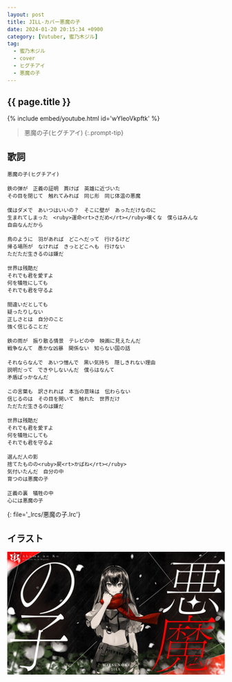 ```yaml
---
layout: post
title: JILL-カバー悪魔の子
date: 2024-01-20 20:15:34 +0900
category: [Vutuber, 蜜乃木ジル]
tag: 
  - 蜜乃木ジル
  - cover
  - ヒグチアイ
  - 悪魔の子
---
```


## {{ page.title }}

{% include embed/youtube.html id='wYIeoVkpftk' %}

> 悪魔の子(ヒグチアイ)
{:.prompt-tip}

## 歌詞

```
悪魔の子(ヒグチアイ)

鉄の弾が　正義の証明　貫けば　英雄に近づいた
その目を閉じて　触れてみれば　同じ形　同じ体温の悪魔

僕はダメで　あいつはいいの？　そこに壁が　あっただけなのに
生まれてしまった　<ruby>運命<rt>さだめ</rt></ruby>嘆くな　僕らはみんな
自由なんだから

鳥のように　羽があれば　どこへだって　行けるけど
帰る場所が　なければ　きっとどこへも　行けない
ただただ生きるのは嫌だ

世界は残酷だ
それでも君を愛すよ
何を犠牲にしても
それでも君を守るよ

間違いだとしても
疑ったりしない
正しさとは　自分のこと
強く信じることだ

鉄の雨が　振り散る情景　テレビの中　映画に見えたんだ
戦争なんて　愚かな凶暴　関係ない　知らない国の話

それならなんで　あいつ憎んで　黒い気持ち　隠しきれない理由
説明だって　できやしないんだ　僕らはなんて
矛盾ばっかなんだ

この言葉も　訳されれば　本当の意味は　伝わらない
信じるのは　その目を開いて　触れた　世界だけ
ただただ生きるのは嫌だ

世界は残酷だ
それでも君を愛すよ
何を犠牲にしても
それでも君を守るよ

選んだ人の影
捨てたものの<ruby>屍<rt>かばね</rt></ruby>
気付いたんだ　自分の中
育つのは悪魔の子

正義の裏　犠牲の中
心には悪魔の子
```
{: file='_lrcs/悪魔の子.lrc'}

## イラスト

![悪魔の子](/assets/img/vtuber/jill/akumanoko-JILL.jpeg)
